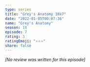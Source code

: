 ```yaml
---
type: series
title: "Grey's Anatomy 18x7"
date: "2022-01-05T00:07:36"
name: "Grey's Anatomy"
season: 18
episode: 7
rating: 3
ratingEmoji: "⭐️⭐️⭐️"
share: false
---
```


_[No review was written for this episode]_
